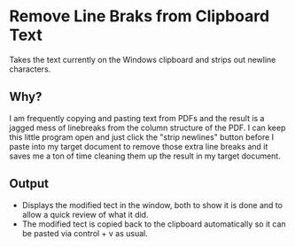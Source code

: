 # Remove Line Braks from Clipboard Text
Takes the text currently on the Windows clipboard and strips out newline characters.

## Why?
I am frequently copying and pasting text from PDFs and the result is a jagged mess of linebreaks from the column structure
of the PDF.  I can keep this little program open and just click the "strip newlines" button before I paste into my target
document to remove those extra line breaks and it saves me a ton of time cleaning them up the result in my target document.

## Output
- Displays the modified tect in the window, both to show it is done and to allow a quick review of what it did.
- The modified tect is copied back to the clipboard automatically so it can be pasted via control + v as usual.
